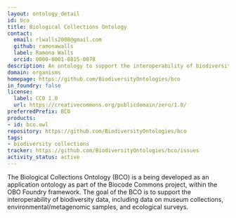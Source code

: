 ```yaml
---
layout: ontology_detail
id: bco
title: Biological Collections Ontology
contact:
  email: rlwalls2008@gmail.com
  github: ramonawalls
  label: Ramona Walls
  orcid: 0000-0001-8815-0078
description: An ontology to support the interoperability of biodiversity data, including data on museum collections, environmental/metagenomic samples, and ecological surveys.
domain: organisms
homepage: https://github.com/BiodiversityOntologies/bco
in_foundry: false
license:
  label: CC0 1.0
  url: https://creativecommons.org/publicdomain/zero/1.0/
preferredPrefix: BCO
products:
- id: bco.owl
repository: https://github.com/BiodiversityOntologies/bco
tags:
- biodiversity collections
tracker: https://github.com/BiodiversityOntologies/bco/issues
activity_status: active
---
```


The Biological Collections Ontology (BCO) is a being developed as an application ontology as part of the Biocode Commons project, within the OBO Foundry framework. The goal of the BCO is to support the interoperability of biodiversity data, including data on museum collections, environmental/metagenomic samples, and ecological surveys.
